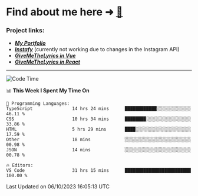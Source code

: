 # Find about me here ➜ [🧑](https://pauabella.dev)

### Project links:
- ***[My Portfolio](https://pauabella.dev)***
- ***[Instafy](https://instafy.me)*** (currently not working due to changes in the Instagram API)
- ***[GiveMeTheLyrics in Vue](https://lyrics.pauabella.dev)***
- ***[GiveMeTheLyrics in React](https://pauabella.dev/GiveMeTheLyrics)***

---
<!--START_SECTION:waka-->
![Code Time](http://img.shields.io/badge/Code%20Time-2%2C535%20hrs%2052%20mins-blue)

📊 **This Week I Spent My Time On** 

```text
💬 Programming Languages: 
TypeScript               14 hrs 24 mins      ████████████░░░░░░░░░░░░░   46.11 % 
CSS                      10 hrs 34 mins      ████████░░░░░░░░░░░░░░░░░   33.86 % 
HTML                     5 hrs 29 mins       ████░░░░░░░░░░░░░░░░░░░░░   17.59 % 
Other                    18 mins             ░░░░░░░░░░░░░░░░░░░░░░░░░   00.98 % 
JSON                     14 mins             ░░░░░░░░░░░░░░░░░░░░░░░░░   00.78 % 

🔥 Editors: 
VS Code                  31 hrs 15 mins      █████████████████████████   100.00 % 
```


 Last Updated on 06/10/2023 16:05:13 UTC
<!--END_SECTION:waka-->
